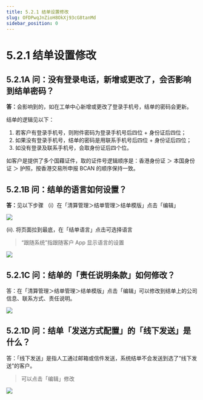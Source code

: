```yaml
---
title: 5.2.1 结单设置修改
slug: OFDPwqJnZioH8OkXj93cG8tanMd
sidebar_position: 0
---
```



# 5.2.1 结单设置修改

## 5.2.1A 问：没有登录电话，新增或更改了，会否影响到结单密码？

<b>答：</b>会影响到的，如在工单中心新增或更改了登录手机号，结单的密码会更新。

结单的逻辑见以下：

1. 若客户有登录手机号，则附件密码为登录手机号后四位 + 身份证后四位；
2. 如果没有登录手机号，结单的密码是用联系手机号后四位 + 身份证后四位；
3. 如没有登录及联系手机号，会取身份证后四个位。

如客户是提供了多个国藉证件，取的证件号逻辑顺序是：香港身份证 ＞ 本国身份证 ＞ 护照，按香港交易所申报 BCAN 的顺序保持一致。

## 5.2.1B 问：结单的语言如何设置？

<b>答：</b>见以下步骤
（i）在「清算管理＞结单管理＞结单模版」点击「编辑」

<img src="/assets/VthkbUfl5oeeH4xR3A5cdQaEnTf.png" src-width="1842" src-height="1430" align="center"/>

(ii). 将页面拉到最底，在「结单语言」点击可选择语言

> “跟随系统”指跟随客户 App 显示语言的设置

<img src="/assets/SnZ7brQHPo79nkxGxMQc2USdnpd.png" src-width="1898" src-height="1430" align="center"/>

## 5.2.1C 问：结单的「责任说明条款」如何修改？

答：在「清算管理＞结单管理＞结单模版」点击「编辑」可以修改到结单上的公司信息、联系方式、责任说明。

<img src="/assets/QUtUbUwxBoU0uXxgQlxcRYJvnre.png" src-width="1980" src-height="1410" align="center"/>

## 5.2.1D 问：结单「发送方式配置」的「线下发送」是什么？

答：「线下发送」是指人工通过邮箱或信件发送，系统结单不会发送到选了“线下发送”的客户。

> 可以点击「编辑」修改

<img src="/assets/PrXJb9JQ2oqydVxPj8Fcfmf0nSQ.png" src-width="2814" src-height="1300" align="center"/>

